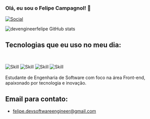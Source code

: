 
### Olá, eu sou o Felipe Campagnol! 🤚

[![Social](https://img.shields.io/badge/LinkedIn-0077B5?style=for-the-badge&logo=linkedin&logoColor=white)](https://www.linkedin.com/in/felipe-da-silva-campagnol-8490122b1/)


![devengineerfelipe GitHub stats](https://github-readme-stats.vercel.app/api?username=devengineerfelipe&show_icons=true&theme=dracula)

## Tecnologias que eu uso no meu dia:
<br>

![Skill](https://img.shields.io/badge/HTML5-E34F26?style=for-the-badge&logo=html5&logoColor=white)
![Skill](https://img.shields.io/badge/CSS3-1572B6?style=for-the-badge&logo=css3&logoColor=white)
![Skill](https://img.shields.io/badge/JavaScript-323330?style=for-the-badge&logo=javascript&logoColor=F7DF1E)
![Skill](https://img.shields.io/badge/React-20232A?style=for-the-badge&logo=react&logoColor=61DAFB)
<br>
<br>
Estudante de Engenharia de Software com foco na área Front-end, apaixonado por tecnologia e inovação. 

## Email para contato: 
- felipe.devsoftwareengineer@gmail.com
